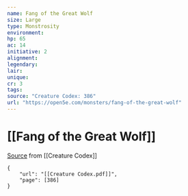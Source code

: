 ```yaml
---
name: Fang of the Great Wolf
size: Large
type: Monstrosity
environment: 
hp: 65
ac: 14
initiative: 2
alignment: 
legendary: 
lair: 
unique: 
cr: 3
tags: 
source: "Creature Codex: 386"
url: "https://open5e.com/monsters/fang-of-the-great-wolf"
---
```

# [[Fang of the Great Wolf]]

[Source](zotero://open-pdf/library/items/NTNKJRHG?page=386) from [[Creature Codex]]

```pdf
{
	"url": "[[Creature Codex.pdf]]",
	"page": [386]
}
```

